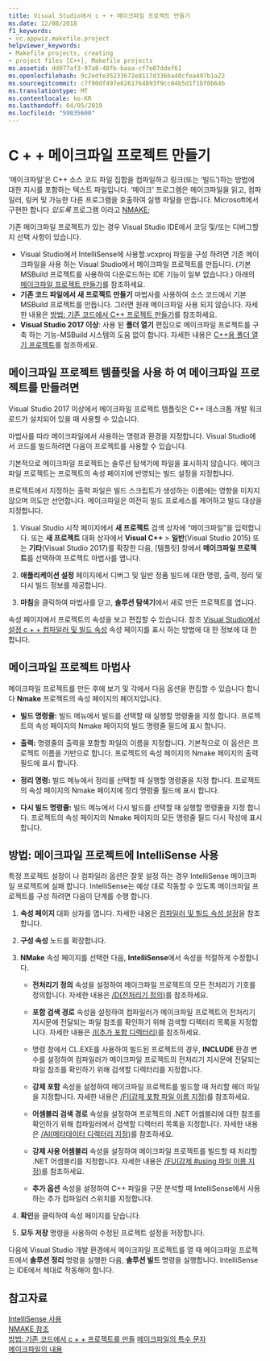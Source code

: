 ```yaml
---
title: Visual Studio에서 c + + 메이크파일 프로젝트 만들기
ms.date: 12/08/2018
f1_keywords:
- vc.appwiz.makefile.project
helpviewer_keywords:
- Makefile projects, creating
- project files [C++], Makefile projects
ms.assetid: dd077af3-97a8-48fb-baaa-cf7e07ddef61
ms.openlocfilehash: 9c2edfe35233672e8117d336ba40cfea497b1a22
ms.sourcegitcommit: c7f90df497e6261764893f9cc04b5d1f1bf0b64b
ms.translationtype: MT
ms.contentlocale: ko-KR
ms.lasthandoff: 04/05/2019
ms.locfileid: "59035600"
---
```

# <a name="create-a-c-makefile-project"></a>C + + 메이크파일 프로젝트 만들기

‘메이크파일’은 C++ 소스 코드 파일 집합을 컴파일하고 링크(또는 ‘빌드’)하는 방법에 대한 지시를 포함하는 텍스트 파일입니다. ‘메이크’ 프로그램은 메이크파일을 읽고, 컴파일러, 링커 및 가능한 다른 프로그램을 호출하여 실행 파일을 만듭니다. Microsoft에서 구현한 합니다 *있도록* 프로그램 이라고 [NMAKE](nmake-reference.md);

기존 메이크파일 프로젝트가 있는 경우 Visual Studio IDE에서 코딩 및/또는 디버그할지 선택 사항이 있습니다.

- Visual Studio에서 IntelliSense에 사용할.vcxproj 파일을 구성 하려면 기존 메이크파일을 사용 하는 Visual Studio에서 메이크파일 프로젝트를 만듭니다. (기본 MSBuild 프로젝트를 사용하여 다운로드하는 IDE 기능이 일부 없습니다.) 아래의 [메이크파일 프로젝트 만들기](#create_a_makefile_project)를 참조하세요.
- **기존 코드 파일에서 새 프로젝트 만들기** 마법사를 사용하여 소스 코드에서 기본 MSBuild 프로젝트를 만듭니다. 그러면 원래 메이크파일 사용 되지 않습니다. 자세한 내용은 [방법: 기존 코드에서 C++ 프로젝트 만들기](../how-to-create-a-cpp-project-from-existing-code.md)를 참조하세요.
- **Visual Studio 2017 이상**: 사용 된 **폴더 열기** 편집으로 메이크파일 프로젝트를 구축 하는 기능-MSBuild 시스템의 도움 없이 합니다. 자세한 내용은 [C++용 폴더 열기 프로젝트](../open-folder-projects-cpp.md)를 참조하세요.

## <a name="a-namecreateamakefileproject-to-create-a-makefile-project-with-the-makefile-project-template"></a><a name="create_a_makefile_project"> 메이크파일 프로젝트 템플릿을 사용 하 여 메이크파일 프로젝트를 만들려면

Visual Studio 2017 이상에서 메이크파일 프로젝트 템플릿은 C++ 데스크톱 개발 워크로드가 설치되어 있을 때 사용할 수 있습니다.

마법사를 따라 메이크파일에서 사용하는 명령과 환경을 지정합니다. Visual Studio에서 코드를 빌드하려면 다음이 프로젝트를 사용할 수 있습니다.

기본적으로 메이크파일 프로젝트는 솔루션 탐색기에 파일을 표시하지 않습니다. 메이크파일 프로젝트는 프로젝트의 속성 페이지에 반영되는 빌드 설정을 지정합니다.

프로젝트에서 지정하는 출력 파일은 빌드 스크립트가 생성하는 이름에는 영향을 미치지 않으며 의도만 선언합니다. 메이크파일은 여전히 빌드 프로세스를 제어하고 빌드 대상을 지정합니다.

1. Visual Studio 시작 페이지에서 **새 프로젝트** 검색 상자에 “메이크파일”을 입력합니다. 또는 **새 프로젝트** 대화 상자에서 **Visual C++** > **일반**(Visual Studio 2015) 또는 **기타**(Visual Studio 2017)를 확장한 다음, [템플릿] 창에서 **메이크파일 프로젝트**를 선택하여 프로젝트 마법사를 엽니다.

1. **애플리케이션 설정** 페이지에서 디버그 및 일반 정품 빌드에 대한 명령, 출력, 정리 및 다시 빌드 정보를 제공합니다.

1. **마침**을 클릭하여 마법사를 닫고, **솔루션 탐색기**에서 새로 만든 프로젝트를 엽니다.

속성 페이지에서 프로젝트의 속성을 보고 편집할 수 있습니다. 참조 [Visual Studio에서 설정 c + + 컴파일러 및 빌드 속성](../working-with-project-properties.md) 속성 페이지를 표시 하는 방법에 대 한 정보에 대 한 합니다.

## <a name="makefile-project-wizard"></a>메이크파일 프로젝트 마법사

메이크파일 프로젝트를 만든 후에 보기 및 각에서 다음 옵션을 편집할 수 있습니다 합니다 **Nmake** 프로젝트의 속성 페이지의 페이지입니다.

- **빌드 명령줄:** 빌드 메뉴에서 빌드를 선택할 때 실행할 명령줄을 지정 합니다. 프로젝트의 속성 페이지의 Nmake 페이지의 빌드 명령줄 필드에 표시 합니다.

- **출력:** 명령줄의 출력을 포함할 파일의 이름을 지정합니다. 기본적으로 이 옵션은 프로젝트 이름을 기반으로 합니다. 프로젝트의 속성 페이지의 Nmake 페이지의 출력 필드에 표시 합니다.

- **정리 명령:** 빌드 메뉴에서 정리를 선택할 때 실행할 명령줄을 지정 합니다. 프로젝트의 속성 페이지의 Nmake 페이지에 정리 명령줄 필드에 표시 합니다.

- **다시 빌드 명령줄:** 빌드 메뉴에서 다시 빌드를 선택할 때 실행할 명령줄을 지정 합니다. 프로젝트의 속성 페이지의 Nmake 페이지의 모든 명령줄 필드 다시 작성에 표시 합니다.

## <a name="how-to-enable-intellisense-for-makefile-projects"></a>방법: 메이크파일 프로젝트에 IntelliSense 사용

특정 프로젝트 설정이 나 컴파일러 옵션은 잘못 설정 하는 경우 IntelliSense 메이크파일 프로젝트에 실패 합니다. IntelliSense는 예상 대로 작동할 수 있도록 메이크파일 프로젝트를 구성 하려면 다음이 단계를 수행 합니다.

1. **속성 페이지** 대화 상자를 엽니다. 자세한 내용은 [컴파일러 및 빌드 속성 설정](../working-with-project-properties.md)을 참조합니다.

1. **구성 속성** 노드를 확장합니다.

1. **NMake** 속성 페이지를 선택한 다음, **IntelliSense**에서 속성을 적절하게 수정합니다.

   - **전처리기 정의** 속성을 설정하여 메이크파일 프로젝트의 모든 전처리기 기호를 정의합니다. 자세한 내용은 [/D(전처리기 정의)](d-preprocessor-definitions.md)를 참조하세요.

   - **포함 검색 경로** 속성을 설정하여 컴파일러가 메이크파일 프로젝트의 전처리기 지시문에 전달되는 파일 참조를 확인하기 위해 검색할 디렉터리 목록을 지정합니다. 자세한 내용은 [/I(추가 포함 디렉터리)](i-additional-include-directories.md)를 참조하세요.

    - 명령 창에서 CL.EXE를 사용하여 빌드된 프로젝트의 경우, **INCLUDE** 환경 변수를 설정하여 컴파일러가 메이크파일 프로젝트의 전처리기 지시문에 전달되는 파일 참조를 확인하기 위해 검색할 디렉터리를 지정합니다.

   - **강제 포함** 속성을 설정하여 메이크파일 프로젝트를 빌드할 때 처리할 헤더 파일을 지정합니다. 자세한 내용은 [/FI(강제 포함 파일 이름 지정)](fi-name-forced-include-file.md)를 참조하세요.

   - **어셈블리 검색 경로** 속성을 설정하여 프로젝트의 .NET 어셈블리에 대한 참조를 확인하기 위해 컴파일러에서 검색할 디렉터리 목록을 지정합니다. 자세한 내용은 [/AI(메타데이터 디렉터리 지정)](ai-specify-metadata-directories.md)를 참조하세요.

   - **강제 사용 어셈블리** 속성을 설정하여 메이크파일 프로젝트를 빌드할 때 처리할 .NET 어셈블리를 지정합니다. 자세한 내용은 [/FU(강제 #using 파일 이름 지정)](fu-name-forced-hash-using-file.md)를 참조하세요.

   - **추가 옵션** 속성을 설정하여 C++ 파일을 구문 분석할 때 IntelliSense에서 사용하는 추가 컴파일러 스위치를 지정합니다.

1. **확인**을 클릭하여 속성 페이지를 닫습니다.

1. **모두 저장** 명령을 사용하여 수정된 프로젝트 설정을 저장합니다.

다음에 Visual Studio 개발 환경에서 메이크파일 프로젝트를 열 때 메이크파일 프로젝트에서 **솔루션 정리** 명령을 실행한 다음, **솔루션 빌드** 명령을 실행합니다. IntelliSense는 IDE에서 제대로 작동해야 합니다.

## <a name="see-also"></a>참고자료

[IntelliSense 사용](/visualstudio/ide/using-intellisense)<br>
[NMAKE 참조](nmake-reference.md)<br>
[방법: 기존 코드에서 c + + 프로젝트를 만들](../how-to-create-a-cpp-project-from-existing-code.md)
[메이크파일의 특수 문자](special-characters-in-a-makefile.md)<br/>
[메이크파일의 내용](contents-of-a-makefile.md)<br/>
